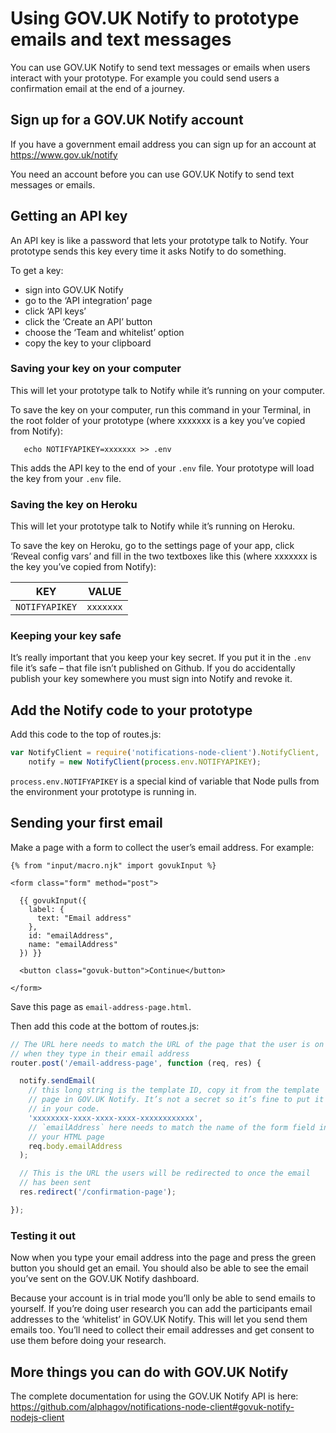 # Using GOV.UK Notify to prototype emails and text messages

You can use GOV.UK Notify to send text messages or emails when users
interact with your prototype. For example you could send users a
confirmation email at the end of a journey.

## Sign up for a GOV.UK Notify account

If you have a government email address you can sign up for an account at
https://www.gov.uk/notify

You need an account before you can use GOV.UK Notify to send text
messages or emails.

## Getting an API key

An API key is like a password that lets your prototype talk to Notify.
Your prototype sends this key every time it asks Notify to do something.

To get a key:
- sign into GOV.UK Notify
- go to the ‘API integration’ page
- click ‘API keys’
- click the ‘Create an API’ button
- choose the ‘Team and whitelist’ option
- copy the key to your clipboard

### Saving your key on your computer

This will let your prototype talk to Notify while it’s running on your
computer.

To save the key on your computer, run this command in your Terminal, in
the root folder of your prototype (where xxxxxxx is a key you’ve copied
from Notify):
```shell
   echo NOTIFYAPIKEY=xxxxxxx >> .env
````   
This adds the API key to the end of your `.env` file. Your prototype
will load the key from your `.env` file.

### Saving the key on Heroku

This will let your prototype talk to Notify while it’s running on
Heroku.

To save the key on Heroku, go to the settings page of your app, click
‘Reveal config vars’ and fill in the two textboxes like this (where
xxxxxxx is the key you’ve copied from Notify):

KEY            | VALUE
---------------|----------
`NOTIFYAPIKEY` | `xxxxxxx`

### Keeping your key safe

It’s really important that you keep your key secret. If you put it in
the `.env` file it’s safe – that file isn’t published on Github. If you
do accidentally publish your key somewhere you must sign into Notify and
revoke it.

## Add the Notify code to your prototype

Add this code to the top of routes.js:

```javascript
var NotifyClient = require('notifications-node-client').NotifyClient,
    notify = new NotifyClient(process.env.NOTIFYAPIKEY);
```

`process.env.NOTIFYAPIKEY` is a special kind of variable that Node
pulls from the environment your prototype is running in.

## Sending your first email

Make a page with a form to collect the user’s email address. For
example:
```
{% from "input/macro.njk" import govukInput %}

<form class="form" method="post">

  {{ govukInput({
    label: {
      text: "Email address"
    },
    id: "emailAddress",
    name: "emailAddress"
  }) }}

  <button class="govuk-button">Continue</button>

</form>
```

Save this page as `email-address-page.html`.

Then add this code at the bottom of routes.js:

```javascript
// The URL here needs to match the URL of the page that the user is on
// when they type in their email address
router.post('/email-address-page', function (req, res) {

  notify.sendEmail(
    // this long string is the template ID, copy it from the template
    // page in GOV.UK Notify. It’s not a secret so it’s fine to put it
    // in your code.
    'xxxxxxxx-xxxx-xxxx-xxxx-xxxxxxxxxxxx',
    // `emailAddress` here needs to match the name of the form field in
    // your HTML page
    req.body.emailAddress
  );

  // This is the URL the users will be redirected to once the email
  // has been sent
  res.redirect('/confirmation-page');

});
```

### Testing it out

Now when you type your email address into the page and press the green
button you should get an email. You should also be able to see the email
you’ve sent on the GOV.UK Notify dashboard.

Because your account is in trial mode you’ll only be able to send emails
to yourself. If you’re doing user research you can add the participants
email addresses to the ‘whitelist’ in GOV.UK Notify. This will let you
send them emails too. You’ll need to collect their email addresses and
get consent to use them before doing your research.

## More things you can do with GOV.UK Notify

The complete documentation for using the GOV.UK Notify API is here: https://github.com/alphagov/notifications-node-client#govuk-notify-nodejs-client
